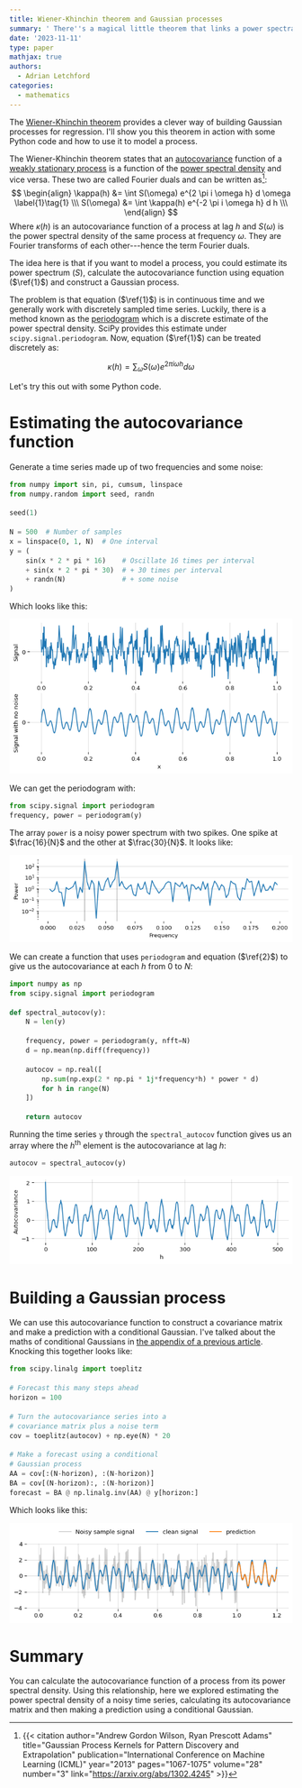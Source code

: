 ```yaml
---
title: Wiener-Khinchin theorem and Gaussian processes
summary: ' There''s a magical little theorem that links a power spectral density to the autocovariance function. You can use this to quickly estimate a Gaussian process of a periodic time series. '
date: '2023-11-11'
type: paper
mathjax: true
authors:
  - Adrian Letchford
categories:
  - mathematics
---
```



The [Wiener-Khinchin theorem](https://en.wikipedia.org/wiki/Wiener%E2%80%93Khinchin_theorem) provides a clever way of building Gaussian processes for regression. I'll show you this theorem in action with some Python code and how to use it to model a process.

The Wiener-Khinchin theorem states that an [autocovariance](https://en.wikipedia.org/wiki/Autocovariance) function of a [weakly stationary process](https://en.wikipedia.org/wiki/Stationary_process#Weak_or_wide-sense_stationarity) is a function of the [power spectral density](https://en.wikipedia.org/wiki/Spectral_density) and vice versa. These two are called Fourier duals and can be written as[^1]:
$$
\begin{align}
\kappa(h) &= \int S(\omega) e^{2 \pi i \omega h} d \omega \label{1}\tag{1} \\\
S(\omega) &= \int \kappa(h) e^{-2 \pi i \omega h} d h \\\
\end{align}
$$
Where $\kappa(h)$ is an autocovariance function of a process at lag $h$ and $S(\omega)$ is the power spectral density of the same process at frequency $\omega$. They are Fourier transforms of each other---hence the term Fourier duals.

The idea here is that if you want to model a process, you could estimate its power spectrum ($S$), calculate the autocovariance function using equation ($\ref{1}$) and construct a Gaussian process.

The problem is that equation ($\ref{1}$) is in continuous time and we generally work with discretely sampled time series. Luckily, there is a method known as the [periodogram](https://en.wikipedia.org/wiki/Periodogram) which is a discrete estimate of the power spectral density. SciPy provides this estimate under `scipy.signal.periodogram`. Now, equation ($\ref{1}$) can be treated discretely as:

$$
\kappa(h) = \sum_{\omega} S(\omega) e^{2 \pi i \omega h} d \omega  \label{2}\tag{2}
$$

Let's try this out with some Python code.

# Estimating the autocovariance function

Generate a time series made up of two frequencies and some noise:

``` python
from numpy import sin, pi, cumsum, linspace
from numpy.random import seed, randn

seed(1)

N = 500  # Number of samples
x = linspace(0, 1, N)  # One interval
y = (
    sin(x * 2 * pi * 16)    # Oscillate 16 times per interval
    + sin(x * 2 * pi * 30)  # + 30 times per interval
    + randn(N)              # + some noise
)
```

Which looks like this:

![](index_files/figure-markdown_strict/cell-3-output-1.png)

We can get the periodogram with:

``` python
from scipy.signal import periodogram
frequency, power = periodogram(y)
```

The array `power` is a noisy power spectrum with two spikes. One spike at $\frac{16}{N}$ and the other at $\frac{30}{N}$. It looks like:

![](index_files/figure-markdown_strict/cell-5-output-1.png)

We can create a function that uses `periodogram` and equation ($\ref{2}$) to give us the autocovariance at each $h$ from $0$ to $N$:

``` python
import numpy as np
from scipy.signal import periodogram

def spectral_autocov(y):
    N = len(y)
    
    frequency, power = periodogram(y, nfft=N)
    d = np.mean(np.diff(frequency))
    
    autocov = np.real([
        np.sum(np.exp(2 * np.pi * 1j*frequency*h) * power * d)
        for h in range(N)
    ])

    return autocov
```

Running the time series `y` through the `spectral_autocov` function gives us an array where the $h^{\text{th}}$ element is the autocovariance at lag $h$:

``` python
autocov = spectral_autocov(y)
```

![](index_files/figure-markdown_strict/cell-8-output-1.png)

# Building a Gaussian process

We can use this autocovariance function to construct a covariance matrix and make a prediction with a conditional Gaussian. I've talked about the maths of conditional Gaussians in [the appendix of a previous article](../../../papers/forecasting-currency-rates-with-fractional-brownian-motion#conditional-gaussian-distribution). Knocking this together looks like:

``` python
from scipy.linalg import toeplitz

# Forecast this many steps ahead
horizon = 100

# Turn the autocovariance series into a
# covariance matrix plus a noise term
cov = toeplitz(autocov) + np.eye(N) * 20

# Make a forecast using a conditional
# Gaussian process
AA = cov[:(N-horizon), :(N-horizon)]
BA = cov[(N-horizon):, :(N-horizon)]
forecast = BA @ np.linalg.inv(AA) @ y[horizon:]
```

Which looks like this:

![](index_files/figure-markdown_strict/cell-10-output-1.png)

# Summary

You can calculate the autocovariance function of a process from its power spectral density. Using this relationship, here we explored estimating the power spectral density of a noisy time series, calculating its autocovariance matrix and then making a prediction using a conditional Gaussian.

[^1]:
    {{< citation author="Andrew Gordon Wilson, Ryan Prescott Adams" title="Gaussian Process Kernels for Pattern Discovery and Extrapolation" publication="International Conference on Machine Learning (ICML)" year="2013" pages="1067-1075" volume="28" number="3" link="https://arxiv.org/abs/1302.4245" >}}
